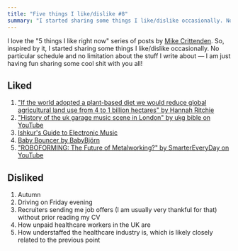 ```yaml
---
title: "Five things I like/dislike #8"
summary: "I started sharing some things I like/dislike occasionally. No particular schedule and no limitation about the stuff I write about —  I am just having fun sharing some cool shit with you all!"
---
```


I love the "5 things I like right now" series of posts by [Mike Crittenden](https://critter.blog). So, inspired by it, I started sharing some things I like/dislike occasionally. No particular schedule and no limitation about the stuff I write about — I am just having fun sharing some cool shit with you all!

## Liked

1. ["If the world adopted a plant-based diet we would reduce global agricultural land use from 4 to 1 billion hectares" by Hannah Ritchie](https://ourworldindata.org/land-use-diets)
1. ["History of the uk garage music scene in London" by ukg bible on YouTube](https://youtu.be/JAvqjkg5SA4?si=C0Nzlns1BJJhQNon)
1. [Ishkur's Guide to Electronic Music](http://music.ishkur.com)
1. [Baby Bouncer by BabyBjörn](https://www.babybjorn.co.uk/products/baby-bouncers/bouncer-balance-soft/)
1. ["ROBOFORMING: The Future of Metalworking?" by SmarterEveryDay on YouTube](https://youtu.be/dCXu8Ju_fdY?si=nrrubRWHhM_amdEW)

## Disliked

1. Autumn
1. Driving on Friday evening
1. Recruiters sending me job offers (I am usually very thankful for that) without prior reading my CV
1. How unpaid healthcare workers in the UK are
1. How understaffed the healthcare industry is, which is likely closely related to the previous point

